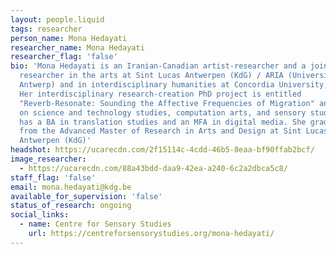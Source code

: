 ```yaml
---
layout: people.liquid
tags: researcher
person_name: Mona Hedayati
researcher_name: Mona Hedayati
researcher_flag: 'false'
bio: 'Mona Hedayati is an Iranian-Canadian artist-researcher and a joint PhD
  researcher in the arts at Sint Lucas Antwerpen (KdG) / ARIA (University of
  Antwerp) and in interdisciplinary humanities at Concordia University, Canada.
  Her interdisciplinary research-creation PhD project is entitled
  "Reverb-Resonate: Sounding the Affective Frequencies of Migration" and draws
  on science and technology studies, computation arts, and sensory studies. Mona
  has a BA in translation studies and an MFA in digital media. She graduated
  from the Advanced Master of Research in Arts and Design at Sint Lucas
  Antwerpen (KdG)'
headshot: https://ucarecdn.com/2f15114c-4cdd-46b5-8eaa-bf90ffab2bcf/
image_researcher:
  - https://ucarecdn.com/88a43bdd-daa9-42ea-a240-6c2a2dbca5c8/
staff_flag: 'false'
email: mona.hedayati@kdg.be
available_for_supervision: 'false'
status_of_research: ongoing
social_links:
  - name: Centre for Sensory Studies
    url: https://centreforsensorystudies.org/mona-hedayati/
---
```

